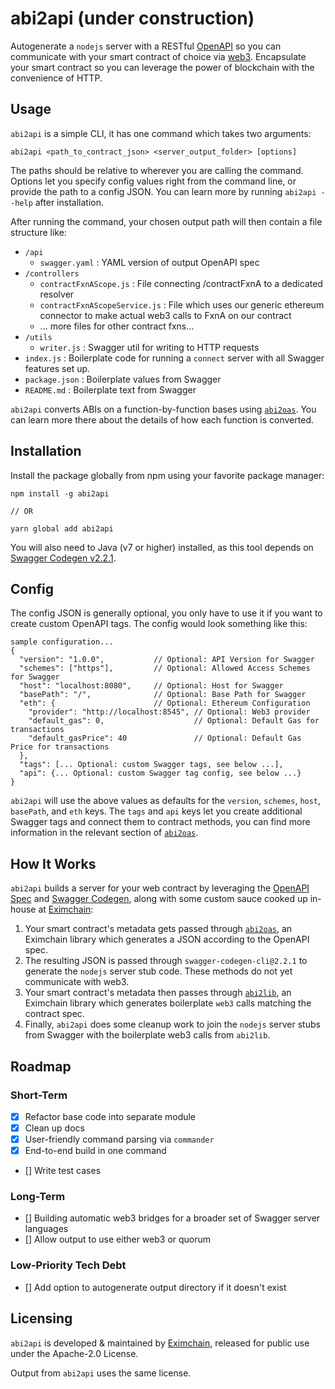 # abi2api (under construction)

Autogenerate a `nodejs` server with a RESTful [OpenAPI](https://swagger.io/specification/) so you can communicate with your smart contract of choice via [web3](https://github.com/ethereum/web3.js/).  Encapsulate your smart contract so you can leverage the power of blockchain with the convenience of HTTP.

## Usage
`abi2api` is a simple CLI, it has one command which takes two arguments:

```
abi2api <path_to_contract_json> <server_output_folder> [options]
```

The paths should be relative to wherever you are calling the command.  Options let you specify config values right from the command line, or provide the path to a config JSON.  You can learn more by running `abi2api --help` after installation.

After running the command, your chosen output path will then contain a file structure like:

- `/api`
  - `swagger.yaml` : YAML version of output OpenAPI spec
- `/controllers`
  - `contractFxnAScope.js` : File connecting /contractFxnA to a dedicated resolver
  - `contractFxnAScopeService.js` : File which uses our generic ethereum connector to make actual web3 calls to FxnA on our contract
  - ... more files for other contract fxns...
- `/utils`
  - `writer.js` : Swagger util for writing to HTTP requests
- `index.js` : Boilerplate code for running a `connect` server with all Swagger features set up.
- `package.json` : Boilerplate values from Swagger
- `README.md` : Boilerplate text from Swagger

`abi2api` converts ABIs on a function-by-function bases using [`abi2oas`](https://github.com/Eximchain/abi2oas#method-mapping).  You can learn more there about the details of how each function is converted.

## Installation
Install the package globally from npm using your favorite package manager:

```
npm install -g abi2api

// OR

yarn global add abi2api
```

You will also need to Java (v7 or higher) installed, as this tool depends on [Swagger Codegen v2.2.1](https://swagger.io/docs/swagger-tools/).

## Config
The config JSON is generally optional, you only have to use it if you want to create custom OpenAPI tags.  The config would look something like this:

```
sample configuration...
{
  "version": "1.0.0",           // Optional: API Version for Swagger
  "schemes": ["https"],         // Optional: Allowed Access Schemes for Swagger
  "host": "localhost:8080",     // Optional: Host for Swagger
  "basePath": "/",              // Optional: Base Path for Swagger
  "eth": {                      // Optional: Ethereum Configuration
    "provider": "http://localhost:8545", // Optional: Web3 provider
    "default_gas": 0,                    // Optional: Default Gas for transactions
    "default_gasPrice": 40               // Optional: Default Gas Price for transactions
  },
  "tags": [... Optional: custom Swagger tags, see below ...],
  "api": {... Optional: custom Swagger tag config, see below ...}
}
```

`abi2api` will use the above values as defaults for the `version`, `schemes`, `host`, `basePath`, and `eth` keys.  The `tags` and `api` keys let you create additional Swagger tags and connect them to contract methods, you can find more information in the relevant section of [`abi2oas`](https://github.com/Eximchain/abi2oas#custom-tags).

## How It Works
`abi2api` builds a server for your web contract by leveraging the [OpenAPI Spec](https://swagger.io/specification/) and [Swagger Codegen](https://swagger.io/swagger-codegen/), along with some custom sauce cooked up in-house at [Eximchain](https://eximchain.com/):
1. Your smart contract's metadata gets passed through [`abi2oas`](https://github.com/Eximchain/abi2oas), an Eximchain library which generates a JSON according to the OpenAPI spec.
2. The resulting JSON is passed through `swagger-codegen-cli@2.2.1` to generate the `nodejs` server stub code.  These methods do not yet communicate with web3.
3. Your smart contract's metadata then passes through [`abi2lib`](https://github.com/Eximchain/abi2lib), an Eximchain library which generates boilerplate `web3` calls matching the contract spec.
4. Finally, `abi2api` does some cleanup work to join the `nodejs` server stubs from Swagger with the boilerplate web3 calls from `abi2lib`.

## Roadmap
### Short-Term
- [x] Refactor base code into separate module
- [x] Clean up docs
- [x] User-friendly command parsing via `commander`
- [x] End-to-end build in one command
- [] Write test cases

### Long-Term
- [] Building automatic web3 bridges for a broader set of Swagger server languages
- [] Allow output to use either web3 or quorum

### Low-Priority Tech Debt
- [] Add option to autogenerate output directory if it doesn't exist

## Licensing
`abi2api` is developed & maintained by [Eximchain](https://eximchain.com/), released for public use under the Apache-2.0 License.  

Output from `abi2api` uses the same license.